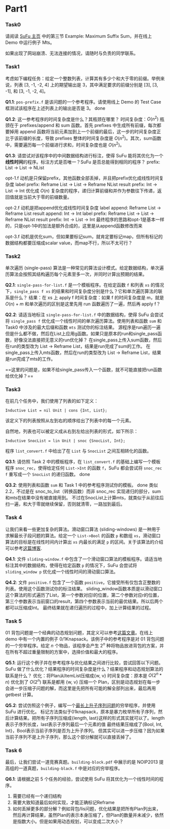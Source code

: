 # Part1

### Task0

请阅读 [SuFu 主页](http://8.140.207.65/) 中的第三节 Example: Maximum Suffix Sum，并在线上 Demo 中运行例子 Mts。

如果出现了网站崩溃、无法连接的情况，请随时与负责的同学联系。

### Task1

考虑如下编程任务：给定一个整数列表，计算其有多少个和大于零的前缀。举例来说，列表 [3, -1, -2, 4] 上的期望输出是 3，其中满足要求的前缀分别是 [3], [3, -1], 和 [3, -1, -2, 4]。

**Q1.1**:  `pos-prefix.f` 是该问题的一个参考程序。请使用线上 Demo 的 Test Case 框测试该程序在上述列表上的输出是否是 3。
done

**Q1.2**: 这一参考程序的时间复杂度是什么？其瓶颈在哪里？
时间复杂度：$O(n^2)$
瓶颈在于 prefixes/append 和 sum 函数。首先 prefixes 中生成所有前缀，每次都要掉用 append 函数将当前元素加到上一个前缀的最后，这一步的时间复杂度正比于该前缀的长度，导致 prefixes 整体的时间复杂度是 $O(n^2)$。其次，sum函数中，需要遍历每一个前缀进行求和，时间复杂度也是 $O(n^2)$。

**Q1.3**: 请尝试对该程序中的中间数据结构进行标注，使得 SuFu 能将其优化为一个**线性时间**的程序。标注方式是否唯一？SuFu 是否总能得到相同的程序？
prefix: List -> List -> NList

opt-1.f
动机是只保留prefix，其他函数全部丢掉，并且把prefix优化成线性时间复杂度
label prefix: Reframe List -> List -> Reframe NList
result prefix: Int -> List -> Int
优化成 $O(n)$ 复杂度的程序，递归计算前缀和并作为参数往下传递，返回值就是当前大于零的前缀数量。

opt-2.f
动机是把append优化成线性时间复杂度
label append: Reframe List -> Reframe List
result append: Int -> Int
label prefix: Reframe List -> List -> Reframe NList
result prefix: Int -> List -> Int
最终程序的思路和opt-1是基本一样的，只是opt-1中的加法是额外合成的，这里是从append函数修改而来

opt-3.f
动机是优化sum，但如果要标记sum，就肯定要标记map，但所有标记的数据结构都要压缩成scalar value，而map不行，所以不太可行？


### Task2

单次遍历 (single-pass) 算法是一种常见的算法设计模式。给定数据结构，单次遍历算法会按照其结构遍历每个元素至多一次，并同时计算出预期的结果。

**Q2.1**: `single-pass-for-list.f` 是一个模板程序。在给定函数 `f` 和列表 `xs` 的情况下，`single_pass f xs` 的结果和时间复杂度分别是什么？它和单次遍历算法的联系是什么？
结果：在 xs 上 apply f
时间复杂度：如果 f 的时间复杂度是 m，就是 $O(n) + m$
和单次遍历的区别是这里先用 run 函数遍历了一遍，然后再 apply f？

**Q2.2**: 请适当地标注 `single-pass-for-list.f` 中的数据结构，使得 SuFu 会尝试将 `single_pass f` 优化成一个线性时间的单次遍历算法。使用列表和函数 `sum` 和 Task0 中涉及的最大后缀和函数 `mts` 测试你的标注结果。
源程序是run遍历一遍但是什么都不做，然后在List上应用g函数。如果只是原本的run和single_pass函数，好像没法直接把无意义的run优化掉？
在single_pass上传入sum函数，然后在run的类型改为 List -> Reframe List，结果是run完成了sum的工作。
在single_pass上传入mts函数，然后在run的类型改为 List -> Reframe List，结果是run完成了mts的工作。

==这里的问题是，如果不给single_pass传入一个函数，就不可能直接把run函数给优化掉？==


### Task3

在前几个任务中，我们使用了列表的如下定义：

```
Inductive List = nil Unit | cons {Int, List};
```

该定义下的列表按照从左到右的顺序给出了列表中的每一个元素。

自然地，列表也可以被定义成从右到左给出列表的形式，如下所示：

```
Inductive SnocList = lin Unit | snoc {SnocList, Int};
```

程序 `list_convert.f` 中给出了在 `List` 与 `SnocList` 之间互相转化的函数。

**Q3.1**:  请仿照 Task 2 中的模板程序，在 `list_convert.f` 的基础上编写一个模板程序 `snoc_rec`，使得给定任何 `List->Int` 的函数 `f`，SuFu 都会尝试将 `snoc_rec f` 重写成一个 `SnocList` 的递归函数。
done

**Q3.2**: 使用列表和函数 `sum` 和 Task 1 中的参考程序测试你的模板。
done
类似2.2，不过是在 snoc_to_list（转换函数）而非 snoc_rec 实现递归的部分，sum和mts在结果中没有被直接用到。
不过在SnocList上计算mts，就类似于从前往后扫一遍，和大于零就继续保留，否则就清零，一路加到最后。


### Task 4 

让我们来看一些更加复杂的算法。滑动窗口算法 (sliding-windows) 是一种用于求解最长子段问题的算法。给定一个 `List->Bool` 的函数 `p` 和数组 `xs`，滑动窗口算法的目标是在线性时间内计算出 `xs` 内最长的满足 `p` 的区间。关于该算法的介绍可以参考[这篇博客](https://blog.csdn.net/V_zjs/article/details/132795860).

**Q4.1**: 文件 `sliding-window.f` 中包含了一个滑动窗口算法的模板程序。请适当地标注其中的数据结构，使得在给定函数 `p` 的情况下，SuFu 会尝试将 `sliding_window p` 优化成一个线性时间的滑动窗口算法。 

**Q4.2**: 文件 `positive.f` 包含了一个函数 `positive`，它接受所有仅包含正整数的列表。使用这个函数测试你的标注结果。
sliding_window函数本质是以滑动窗口这个算法的形式遍历了List，第一个参数对应l的位置，第二个参数对应r的位置，第三个参数表示当前窗口的result，第四个参数表示当前的最优结果。所以后两个都可以压缩成Int。
最终结果就在递归遍历的过程中，加上计算结果的过程。


### Task 5 

01 背包问题是一个经典的动态规划问题，其定义可以参考[这篇文章](https://www.geeksforgeeks.org/0-1-knapsack-problem-dp-10/)。在线上 demo 中有一个内置的例子 0/1Knapsack。该例子中的参考程序是对 01 背包问题的一个穷举程序。给定 $n$ 个物品，该程序会产生 $2^n$ 种将物品放进背包的方案，并在所有不超过重量限制的方案中，选择价值和最大的程序。

**Q5.1**: 运行这个例子并在参考程序与优化结果之间进行比较，尝试回答以下问题。SuFu 做了什么优化？结果程序的时间复杂度是什么？结果程序和动态规划算法的联系是什么？
优化：将Plan从ItemList压缩成{w, v}
时间复杂度：原本是 $O(2^n * n)$ 优化到了 $O(2^n)$
联系是都用 {w, v} 压缩一个 Plan，区别是动态规划在每一步会进一步压缩子问题的解，而这里是先把所有可能的解全部列出来，最后再用 getbest 计算。

**Q5.2**: 尝试仿照这个例子，编写一个[最长上升子序列问题](https://www.geeksforgeeks.org/longest-increasing-subsequence-dp-3/)的穷举程序，并使用 SuFu 进行优化。
标记方法类似于01knapsack，原本是暴力枚举所有子序列，然后计算结果。把所有子序列压缩成{length, last}这样的形式其实就可以了。length表示子序列长度，last表示子序列最后一个元素的值
最终结果压缩成了{Bool, Int, Int}，Bool表示当前子序列是否为上升子序列。
但其实可以进一步压缩？因为如果当前子序列不是上升子序列，那么这个部分解就可以直接丢掉了。


### Task 6

最后，让我们尝试一道竞赛真题。`building-block.pdf` 中展示的是 NOIP2013 提高组的一道真题，`building-black.f` 中是对应的穷举程序。

**Q6.1**: 请根据之前 5 个任务的经验，尝试使用 SuFu 将其优化为一个线性时间的程序。




1. 需要已经有一个递归结构
2. 需要大致知道最后如何实现，才能正确标记Reframe
3. 如何丢掉更多的部分解？例如背包/lis问题，优化结果是把所有Plan列出来，然后再计算结果，虽然Plan的表示本身压缩了，但Plan的数量并未减少，依然是指数大小。但是如果用动态规划，可以变成二次大小？